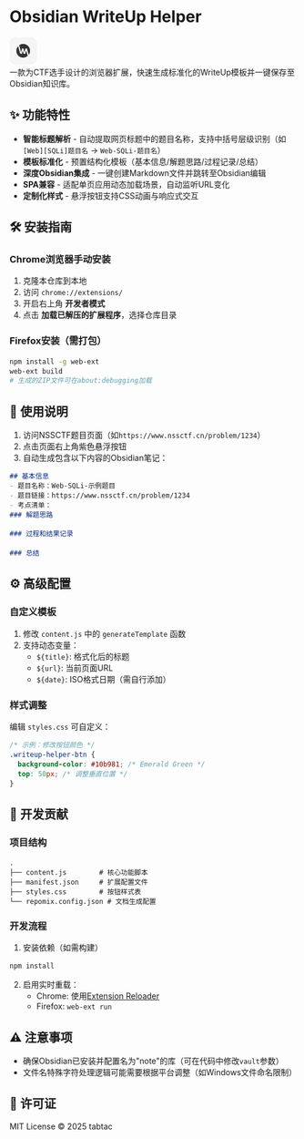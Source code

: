 # Obsidian WriteUp Helper

![Extension Icon](icon48.png)  
一款为CTF选手设计的浏览器扩展，快速生成标准化的WriteUp模板并一键保存至Obsidian知识库。

## ✨ 功能特性
- **智能标题解析** - 自动提取网页标题中的题目名称，支持中括号层级识别（如`[Web][SQLi]题目名` → `Web-SQLi-题目名`）
- **模板标准化** - 预置结构化模板（基本信息/解题思路/过程记录/总结）
- **深度Obsidian集成** - 一键创建Markdown文件并跳转至Obsidian编辑
- **SPA兼容** - 适配单页应用动态加载场景，自动监听URL变化
- **定制化样式** - 悬浮按钮支持CSS动画与响应式交互

## 🛠️ 安装指南
### Chrome浏览器手动安装
1. 克隆本仓库到本地
2. 访问 `chrome://extensions/`
3. 开启右上角 **开发者模式**
4. 点击 **加载已解压的扩展程序**，选择仓库目录

### Firefox安装（需打包）
```bash
npm install -g web-ext
web-ext build
# 生成的ZIP文件可在about:debugging加载
```

## 🚀 使用说明
1. 访问NSSCTF题目页面（如`https://www.nssctf.cn/problem/1234`）
2. 点击页面右上角紫色悬浮按钮
3. 自动生成包含以下内容的Obsidian笔记：
```markdown
## 基本信息
- 题目名称：Web-SQLi-示例题目
- 题目链接：https://www.nssctf.cn/problem/1234
- 考点清单：
### 解题思路

### 过程和结果记录

### 总结
```

## ⚙️ 高级配置
### 自定义模板
1. 修改 `content.js` 中的 `generateTemplate` 函数
2. 支持动态变量：
   - `${title}`: 格式化后的标题
   - `${url}`: 当前页面URL
   - `${date}`: ISO格式日期（需自行添加）

### 样式调整
编辑 `styles.css` 可自定义：
```css
/* 示例：修改按钮颜色 */
.writeup-helper-btn {
  background-color: #10b981; /* Emerald Green */
  top: 50px; /* 调整垂直位置 */
}
```

## 🤝 开发贡献
### 项目结构
```
.
├── content.js        # 核心功能脚本
├── manifest.json     # 扩展配置文件
├── styles.css        # 按钮样式表
└── repomix.config.json # 文档生成配置
```

### 开发流程
1. 安装依赖（如需构建）
```bash
npm install
```
2. 启用实时重载：
   - Chrome: 使用[Extension Reloader](https://chrome.google.com/webstore/detail/extensions-reloader/fimgfedafeadlieiabdeeaodndnlbhid)
   - Firefox: `web-ext run`

## ⚠️ 注意事项
- 确保Obsidian已安装并配置名为"note"的库（可在代码中修改`vault`参数）
- 文件名特殊字符处理逻辑可能需要根据平台调整（如Windows文件命名限制）

## 📜 许可证
MIT License © 2025 tabtac
